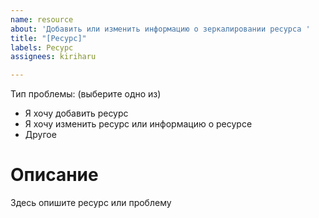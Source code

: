 ```yaml
---
name: resource
about: 'Добавить или изменить информацию о зеркалировании ресурса '
title: "[Ресурс]"
labels: Ресурс
assignees: kiriharu

---
```


Тип проблемы:
(выберите одно из)
- Я хочу добавить ресурс  
- Я хочу изменить ресурс или информацию о ресурсе
- Другое

# Описание
Здесь опишите ресурс или проблему
